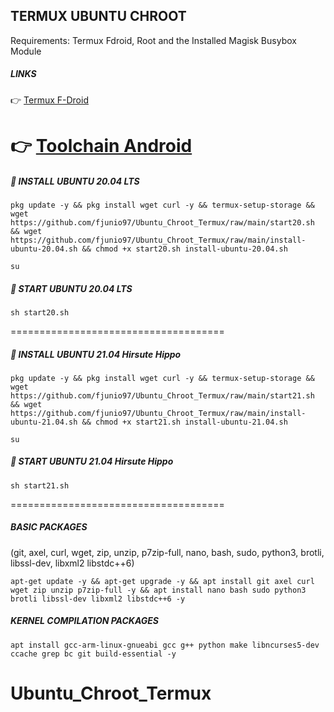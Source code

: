 ## TERMUX UBUNTU CHROOT

Requirements: Termux Fdroid, Root and the Installed Magisk Busybox Module

##### **LINKS**
👉 [Termux F-Droid](https://f-droid.org/en/packages/com.termux/)

👉 [Toolchain Android](https://github.com/fjunio97/Ubuntu-Chroot-Termux/blob/main/Toolchain-Android.md)
=====================================
##### 📀 **INSTALL UBUNTU 20.04 LTS**
```
pkg update -y && pkg install wget curl -y && termux-setup-storage && wget https://github.com/fjunio97/Ubuntu_Chroot_Termux/raw/main/start20.sh && wget https://github.com/fjunio97/Ubuntu_Chroot_Termux/raw/main/install-ubuntu-20.04.sh && chmod +x start20.sh install-ubuntu-20.04.sh
```
```
su
```
##### 📲 **START UBUNTU 20.04 LTS**
```
sh start20.sh
```
=====================================

##### 📀 **INSTALL UBUNTU 21.04 Hirsute Hippo**
```
pkg update -y && pkg install wget curl -y && termux-setup-storage && wget https://github.com/fjunio97/Ubuntu_Chroot_Termux/raw/main/start21.sh && wget https://github.com/fjunio97/Ubuntu_Chroot_Termux/raw/main/install-ubuntu-21.04.sh && chmod +x start21.sh install-ubuntu-21.04.sh
```
```
su
```
##### 📲 **START UBUNTU 21.04 Hirsute Hippo**
```
sh start21.sh
```
=====================================

##### **BASIC PACKAGES**
(git, axel, curl, wget, zip, unzip, p7zip-full, nano, bash, sudo, python3, brotli, libssl-dev, libxml2 libstdc++6)

```
apt-get update -y && apt-get upgrade -y && apt install git axel curl wget zip unzip p7zip-full -y && apt install nano bash sudo python3 brotli libssl-dev libxml2 libstdc++6 -y
```

##### **KERNEL COMPILATION PACKAGES**

```
apt install gcc-arm-linux-gnueabi gcc g++ python make libncurses5-dev ccache grep bc git build-essential -y
```

# Ubuntu_Chroot_Termux
